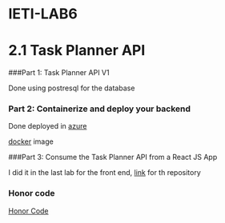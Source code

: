 # IETI-LAB6

# 2.1 Task Planner API


###Part 1: Task Planner API V1

Done using postresql for the database

### Part 2: Containerize and deploy your backend

Done deployed in [azure](http://ja21086162.eastus.azurecontainer.io:8080/users)

[docker](https://hub.docker.com/r/jualme/task_planner1) image

###Part 3: Consume the Task Planner API from a React JS App

I did it in the last lab for the front end, [link](https://github.com/jualme/-IETI-LAB5) for th repository


### Honor code

[Honor Code](https://github.com/jualme/-IETI-LAB6/blob/master/HonorCode.txt)